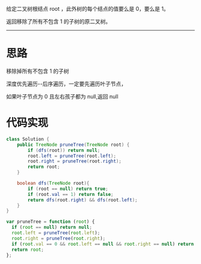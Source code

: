 给定二叉树根结点 root ，此外树的每个结点的值要么是 0，要么是 1。

返回移除了所有不包含 1 的子树的原二叉树。

---

# 思路

移除掉所有不包含 1 的子树

深度优先遍历--后序遍历，一定要先遍历叶子节点，

如果叶子节点为 0 且左右孩子都为 null,返回 null

# 代码实现

```java
class Solution {
    public TreeNode pruneTree(TreeNode root) {
        if (dfs(root)) return null;
        root.left = pruneTree(root.left);
        root.right = pruneTree(root.right);
        return root;
    }

    boolean dfs(TreeNode root){
        if (root == null) return true;
        if (root.val == 1) return false;
        return dfs(root.right) && dfs(root.left);
    }
}
```

```javascript
var pruneTree = function (root) {
  if (root == null) return null;
  root.left = pruneTree(root.left);
  root.right = pruneTree(root.right);
  if (root.val == 0 && root.left == null && root.right == null) return null;
  return root;
};
```
